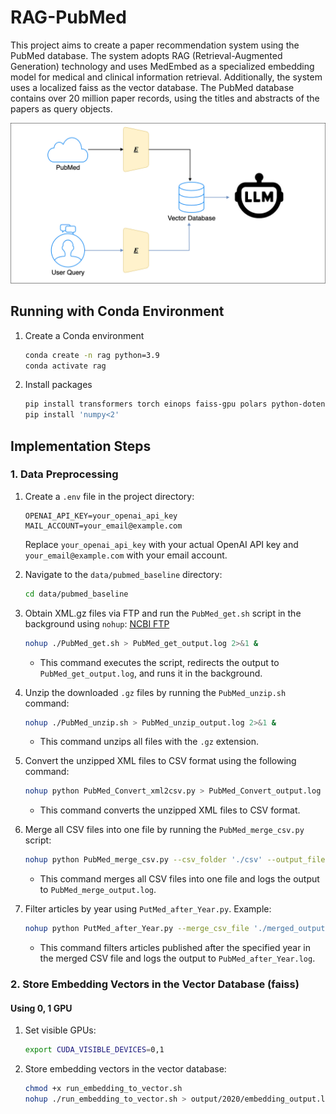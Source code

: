 # RAG-PubMed

This project aims to create a paper recommendation system using the PubMed database. The system adopts RAG (Retrieval-Augmented Generation) technology and uses MedEmbed as a specialized embedding model for medical and clinical information retrieval. Additionally, the system uses a localized faiss as the vector database. The PubMed database contains over 20 million paper records, using the titles and abstracts of the papers as query objects.

![Architecture](https://github.com/YANG-ChiaHsiang/RAG-PubMed/blob/main/RAG.png)


## Running with Conda Environment

1. Create a Conda environment
    ```bash
    conda create -n rag python=3.9
    conda activate rag
    ```
2. Install packages
    ```bash
    pip install transformers torch einops faiss-gpu polars python-dotenv
    pip install 'numpy<2'
    ```

## Implementation Steps

### 1. Data Preprocessing

1. Create a `.env` file in the project directory:
    ```
    OPENAI_API_KEY=your_openai_api_key
    MAIL_ACCOUNT=your_email@example.com
    ```
    Replace `your_openai_api_key` with your actual OpenAI API key and `your_email@example.com` with your email account.

2. Navigate to the `data/pubmed_baseline` directory:
    ```bash
    cd data/pubmed_baseline
    ```

3. Obtain XML.gz files via FTP and run the `PubMed_get.sh` script in the background using `nohup`:
    [NCBI FTP](https://ftp.ncbi.nlm.nih.gov/pubmed/baseline/)
    ```bash
    nohup ./PubMed_get.sh > PubMed_get_output.log 2>&1 &
    ```
    - This command executes the script, redirects the output to `PubMed_get_output.log`, and runs it in the background.

4. Unzip the downloaded `.gz` files by running the `PubMed_unzip.sh` command:
    ```bash
    nohup ./PubMed_unzip.sh > PubMed_unzip_output.log 2>&1 &
    ```
    - This command unzips all files with the `.gz` extension.

5. Convert the unzipped XML files to CSV format using the following command:
    ```bash
    nohup python PubMed_Convert_xml2csv.py > PubMed_Convert_output.log 2>&1 &
    ```
    - This command converts the unzipped XML files to CSV format.

6. Merge all CSV files into one file by running the `PubMed_merge_csv.py` script:
    ```bash
    nohup python PubMed_merge_csv.py --csv_folder './csv' --output_file './merged_output.csv' > PubMed_merge_output.log 2>&1 &
    ```
    - This command merges all CSV files into one file and logs the output to `PubMed_merge_output.log`.

7. Filter articles by year using `PutMed_after_Year.py`. Example:
    ```bash
    nohup python PutMed_after_Year.py --merge_csv_file './merged_output.csv' --after_year 2020 --output_csv_file 'merged_2020.csv' > PubMed_after_Year.log 2>&1 &
    ```
    - This command filters articles published after the specified year in the merged CSV file and logs the output to `PubMed_after_Year.log`.

### 2. Store Embedding Vectors in the Vector Database (faiss)

#### Using 0, 1 GPU

1. Set visible GPUs:
    ```bash
    export CUDA_VISIBLE_DEVICES=0,1
    ```

2. Store embedding vectors in the vector database:
    ```bash
    chmod +x run_embedding_to_vector.sh 
    nohup ./run_embedding_to_vector.sh > output/2020/embedding_output.log 2>&1 &
    ```
